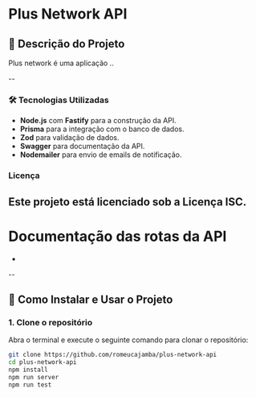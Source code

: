 # Plus Network API 

## 📖 Descrição do Projeto

Plus network é uma aplicação ..

--

### 🛠 Tecnologias Utilizadas

- **Node.js** com **Fastify** para a construção da API.
- **Prisma** para a integração com o banco de dados.
- **Zod** para validação de dados.
- **Swagger** para documentação da API.
- **Nodemailer** para envio de emails de notificação.

### Licença

Este projeto está licenciado sob a Licença **ISC**.
--

# Documentação das rotas da API
- 

--

## 🎯 Como Instalar e Usar o Projeto

### 1. Clone o repositório
Abra o terminal e execute o seguinte comando para clonar o repositório:
```bash
git clone https://github.com/romeucajamba/plus-network-api
cd plus-network-api
npm install
npm run server
npm run test